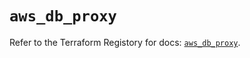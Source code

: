 # `aws_db_proxy`

Refer to the Terraform Registory for docs: [`aws_db_proxy`](https://registry.terraform.io/providers/hashicorp/aws/5.6.2/docs/resources/db_proxy).
